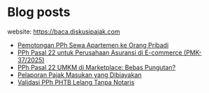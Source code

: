 # Blog posts

website: https://baca.diskusipajak.com

<!-- BLOG-POST-LIST:START -->
- [Pemotongan PPh Sewa Apartemen ke Orang Pribadi](https://baca.diskusipajak.com/pemotongan-pph-sewa-apartemen-ke-orang-pribadi/)
- [PPh Pasal 22 untuk Perusahaan Asuransi di E-commerce &lpar;PMK-37/2025&rpar;](https://baca.diskusipajak.com/pph-pasal-22-untuk-perusahaan-asuransi-di-e-commerce-pmk-37-2025/)
- [PPh Pasal 22 UMKM di Marketplace: Bebas Pungutan?](https://baca.diskusipajak.com/pph-pasal-22-umkm-di-marketplace-bebas-pungutan/)
- [Pelaporan Pajak Masukan yang Dibiayakan](https://baca.diskusipajak.com/pelaporan-pajak-masukan-yang-dibiayakan/)
- [Validasi PPh PHTB Lelang Tanpa Notaris](https://baca.diskusipajak.com/validasi-pph-phtb-lelang-tanpa-notaris/)
<!-- BLOG-POST-LIST:END -->

<!--
**kelaspajak/kelaspajak** is a ✨ _special_ ✨ repository because its `README.md` (this file) appears on your GitHub profile.

Here are some ideas to get you started:

- 🔭 I’m currently working on ...
- 🌱 I’m currently learning ...
- 👯 I’m looking to collaborate on ...
- 🤔 I’m looking for help with ...
- 💬 Ask me about ...
- 📫 How to reach me: ...
- 😄 Pronouns: ...
- ⚡ Fun fact: ...
-->
